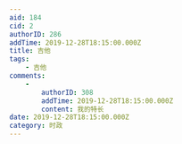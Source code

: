 ```yaml
---
aid: 184
cid: 2
authorID: 286
addTime: 2019-12-28T18:15:00.000Z
title: 吉他
tags:
    - 吉他
comments:
    -
        authorID: 308
        addTime: 2019-12-28T18:15:00.000Z
        content: 我的特长
date: 2019-12-28T18:15:00.000Z
category: 时政
---
```



